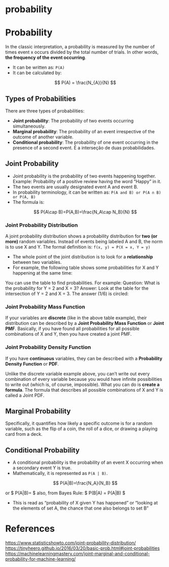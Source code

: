 # probability

# Probability

In the classic interpretation, a probability is measured by the number of times event x occurs divided by the total number of trials. In other words, **the frequency of the event occurring**.

- It can be written as: `P(A)`
- It can be calculated by:

$$
P(A) = \frac{N_{A}}{N}
$$

## Types of Probabilities

There are three types of probabilities:

- **Joint probability**: The probability of two events occurring simultaneously.
- **Marginal probability**: The probability of an event irrespective of the outcome of another variable.
- **Conditional probability**: The probability of one event occurring in the presence of a second event. É a interseção de duas probabilidades.

## Joint Probability

- Joint probability is the probability of two events happening together. Example: Probability of a positive review having the word “Happy” in it.
- The two events are usually designated event A and event B.
- In probability terminology, it can be written as: `P(A and B) or P(A ∩ B) or P(A, B)`
- The formula is:

$$
P(A\cap B)=P(A,B)=\frac{N_A\cap N_B}{N}
$$


### Joint Probability Distribution

A joint probability distribution shows a probability distribution for **two (or more)** random variables. Instead of events being labeled A and B, the norm is to use X and Y. The formal definition is: `f(x, y) = P(X = x, Y = y)`

- The whole point of the joint distribution is to look for a **relationship** between two variables.
- For example, the following table shows some probabilities for X and Y happening at the same time:

You can use the table to find probabilities. For example: Question: What is the probability for Y = 2 and X = 3? Answer: Look at the table for the intersection of Y = 2 and X = 3. The answer (1/6) is circled:

### Joint Probability Mass Function

If your variables are **discrete** (like in the above table example), their distribution can be described by a **Joint Probability Mass Function** or **Joint PMF**. Basically, if you have found all probabilities for all possible combinations of X and Y, then you have created a joint PMF.

### Joint Probability Density Function

If you have **continuous** variables, they can be described with a **Probability Density Function** or **PDF**.

Unlike the discrete variable example above, you can’t write out every combination of every variable because you would have infinite possibilities to write out (which is, of course, impossible). What you can do is **create a formula**. The formula that describes all possible combinations of X and Y is called a Joint PDF.

## Marginal Probability

Specifically, it quantifies how likely a specific outcome is for a random variable, such as the flip of a coin, the roll of a dice, or drawing a playing card from a deck.

## Conditional Probability

- A conditional probability is the probability of an event X occurring when a secondary event Y is true.
- Mathematically, it is represented as `P(A | B)`.

$$
P(A|B)=\frac{N_A}{N_B}
$$

or $ P(A|B)= $ also, from Bayes Rule: $ P(B|A) = P(A|B)  $

- This is read as “probability of X given Y has happened” or “looking at the elements of set A, the chance that one also belongs to set B”

# References

https://www.statisticshowto.com/joint-probability-distribution/ https://tinyheero.github.io/2016/03/20/basic-prob.html#joint-probabilities https://machinelearningmastery.com/joint-marginal-and-conditional-probability-for-machine-learning/